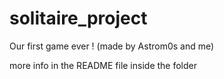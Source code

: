 # solitaire_project
Our first game ever !
(made by Astrom0s and me)

more info in the README file inside the folder
